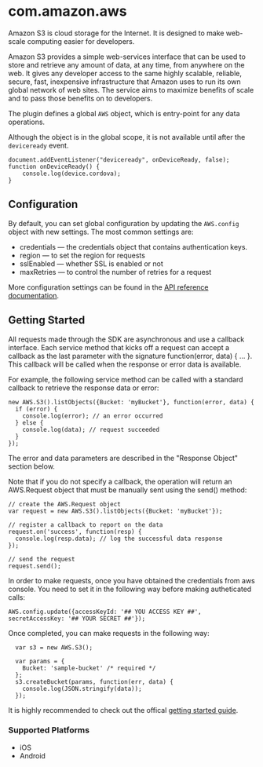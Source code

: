 # com.amazon.aws

Amazon S3 is cloud storage for the Internet. It is designed to make web-scale computing easier for developers.

Amazon S3 provides a simple web-services interface that can be used to store and retrieve any amount of data, at any time, from anywhere on the web. It gives any developer access to the same highly scalable, reliable, secure, fast, inexpensive infrastructure that Amazon uses to run its own global network of web sites. The service aims to maximize benefits of scale and to pass those benefits on to developers.

The plugin defines a global `AWS` object, which is entry-point for any data operations.

Although the object is in the global scope, it is not available until after the `deviceready` event.

    document.addEventListener("deviceready", onDeviceReady, false);
    function onDeviceReady() {
        console.log(device.cordova);
    }


## Configuration
By default, you can set global configuration by updating the `AWS.config` object with new settings. The most common settings are:

* credentials — the credentials object that contains authentication keys.
* region — to set the region for requests
* sslEnabled — whether SSL is enabled or not
* maxRetries — to control the number of retries for a request


More configuration settings can be found in the  [API reference documentation](http://docs.aws.amazon.com/AWSJavaScriptSDK/latest/frames.html).


## Getting Started

All requests made through the SDK are asynchronous and use a callback interface. Each service method that kicks off a request can accept a callback as the last parameter with the signature function(error, data) { ... }. This callback will be called when the response or error data is available.

For example, the following service method can be called with a standard callback to retrieve the response data or error:


    new AWS.S3().listObjects({Bucket: 'myBucket'}, function(error, data) {
      if (error) {
        console.log(error); // an error occurred
      } else {
        console.log(data); // request succeeded
      }
    });


The error and data parameters are described in the "Response Object" section below.

Note that if you do not specify a callback, the operation will return an AWS.Request object that must be manually sent using the send() method:


    // create the AWS.Request object
    var request = new AWS.S3().listObjects({Bucket: 'myBucket'});

    // register a callback to report on the data
    request.on('success', function(resp) {
      console.log(resp.data); // log the successful data response
    });

    // send the request
    request.send();



In order to make requests, once you have obtained the credentials from aws console. You need to set it in the following way before making autheticated calls:

    AWS.config.update({accessKeyId: '## YOU ACCESS KEY ##', secretAccessKey: '## YOUR SECRET ##'});


Once completed, you can make requests in the following way:

      var s3 = new AWS.S3();

      var params = {
        Bucket: 'sample-bucket' /* required */
      };
      s3.createBucket(params, function(err, data) {
        console.log(JSON.stringify(data));
      });


It is highly recommended to check out the offical [getting started guide](http://docs.aws.amazon.com/AWSJavaScriptSDK/guide/browser-making-requests.html).


### Supported Platforms

* iOS
* Android
